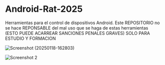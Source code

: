 # Android-Rat-2025
Herramientas para el control de dispositivos Android.
Este REPOSITORIO no se hace REPONSABLE del mal uso que se haga de estas herramientas
(ESTO PUEDE ACARREAR SANCIONES PENALES GRAVES)
SOLO PARA ESTUDIO Y FORMACION

![Screenshot (20250118-162803)](https://github.com/user-attachments/assets/cf8d9a7c-7fa3-48bd-bde1-29d67bf1cb56)


![Screenshot 2](https://github.com/user-attachments/assets/c6c5a9ed-31c1-4f0b-ba4f-adf30351f080)
